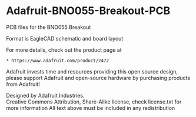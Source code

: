# Adafruit-BNO055-Breakout-PCB
PCB files for the BNO055 Breakout

Format is EagleCAD schematic and board layout

For more details, check out the product page at

    * https://www.adafruit.com/product/2472

Adafruit invests time and resources providing this open source design, 
please support Adafruit and open-source hardware by purchasing 
products from Adafruit!

Designed by Adafruit Industries.  
Creative Commons Attribution, Share-Alike license, check license.txt for more information
All text above must be included in any redistribution